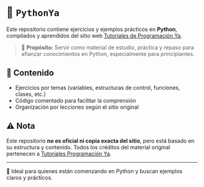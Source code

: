 # 🐍 `PythonYa`

Este repositorio contiene ejercicios y ejemplos prácticos en **Python**, compilados y aprendidos del sitio web [Tutoriales de Programación Ya](https://www.tutorialesprogramacionya.com/pythonya/).

> 📘 **Propósito:** Servir como material de estudio, práctica y repaso para afianzar conocimientos en Python, especialmente para principiantes.

## 📂 Contenido

- Ejercicios por temas (variables, estructuras de control, funciones, clases, etc.)
- Código comentado para facilitar la comprensión
- Organización por lecciones según el sitio original

## ⚠️ Nota

Este repositorio **no es oficial ni copia exacta del sitio**, pero está basado en su estructura y contenido. Todos los créditos del material original pertenecen a [Tutoriales Programación Ya](https://www.tutorialesprogramacionya.com/).

---

🧠 Ideal para quienes están comenzando en Python y buscan ejemplos claros y prácticos.

